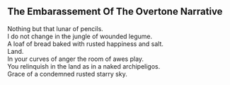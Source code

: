 The Embarassement Of The Overtone Narrative
-------------------------------------------
Nothing but that lunar of pencils.  
I do not change in the jungle of wounded legume.  
A loaf of bread baked with rusted happiness and salt.  
Land.  
In your curves of anger the room of awes play.  
You relinquish in the land as in a naked archipeligos.  
Grace of a condemned rusted starry sky.  
